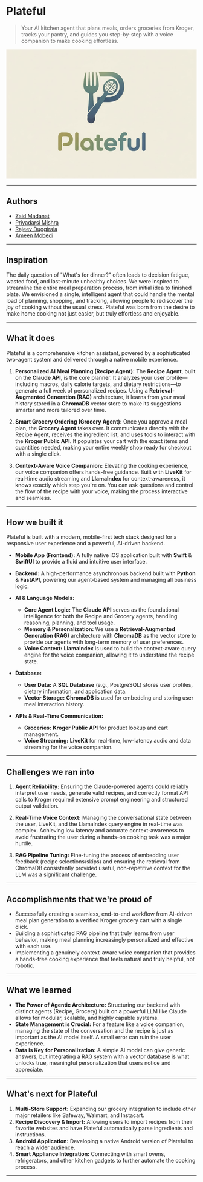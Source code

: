 # Plateful

> Your AI kitchen agent that plans meals, orders groceries from Kroger, tracks your pantry, and guides you step-by-step with a voice companion to make cooking effortless.

<img src="./logo.png" alt="Plateful App" width="600">

---

## Authors

* [Zaid Madanat][linkedin-url-1]
* [Priyadarsi Mishra][linkedin-url-2]
* [Rajeev Duggirala][linkedin-url-3]
* [Ameen Mobedi][linkedin-url-4]

---

## Inspiration

The daily question of "What's for dinner?" often leads to decision fatigue, wasted food, and last-minute unhealthy choices. We were inspired to streamline the entire meal preparation process, from initial idea to finished plate. We envisioned a single, intelligent agent that could handle the mental load of planning, shopping, and tracking, allowing people to rediscover the joy of cooking without the usual stress. Plateful was born from the desire to make home cooking not just easier, but truly effortless and enjoyable.

---

## What it does

Plateful is a comprehensive kitchen assistant, powered by a sophisticated two-agent system and delivered through a native mobile experience.

1.  **Personalized AI Meal Planning (Recipe Agent):** The **Recipe Agent**, built on the **Claude API**, is the core planner. It analyzes your user profile—including macros, daily calorie targets, and dietary restrictions—to generate a full week of personalized recipes. Using a **Retrieval-Augmented Generation (RAG)** architecture, it learns from your meal history stored in a **ChromaDB** vector store to make its suggestions smarter and more tailored over time.

2.  **Smart Grocery Ordering (Grocery Agent):** Once you approve a meal plan, the **Grocery Agent** takes over. It communicates directly with the Recipe Agent, receives the ingredient list, and uses tools to interact with the **Kroger Public API**. It populates your cart with the exact items and quantities needed, making your entire weekly shop ready for checkout with a single click.

3.  **Context-Aware Voice Companion:** Elevating the cooking experience, our voice companion offers hands-free guidance. Built with **LiveKit** for real-time audio streaming and **LlamaIndex** for context-awareness, it knows exactly which step you're on. You can ask questions and control the flow of the recipe with your voice, making the process interactive and seamless.

---

## How we built it

Plateful is built with a modern, mobile-first tech stack designed for a responsive user experience and a powerful, AI-driven backend.

* **Mobile App (Frontend):** A fully native iOS application built with **Swift** & **SwiftUI** to provide a fluid and intuitive user interface.

* **Backend:** A high-performance asynchronous backend built with **Python** & **FastAPI**, powering our agent-based system and managing all business logic.

* **AI & Language Models:**
    * **Core Agent Logic:** The **Claude API** serves as the foundational intelligence for both the Recipe and Grocery agents, handling reasoning, planning, and tool usage.
    * **Memory & Personalization:** We use a **Retrieval-Augmented Generation (RAG)** architecture with **ChromaDB** as the vector store to provide our agents with long-term memory of user preferences.
    * **Voice Context:** **LlamaIndex** is used to build the context-aware query engine for the voice companion, allowing it to understand the recipe state.

* **Database:**
    * **User Data:** A **SQL Database** (e.g., PostgreSQL) stores user profiles, dietary information, and application data.
    * **Vector Storage:** **ChromaDB** is used for embedding and storing user meal interaction history.

* **APIs & Real-Time Communication:**
    * **Groceries:** **Kroger Public API** for product lookup and cart management.
    * **Voice Streaming:** **LiveKit** for real-time, low-latency audio and data streaming for the voice companion.

---

## Challenges we ran into

1.  **Agent Reliability:** Ensuring the Claude-powered agents could reliably interpret user needs, generate valid recipes, and correctly format API calls to Kroger required extensive prompt engineering and structured output validation.

2.  **Real-Time Voice Context:** Managing the conversational state between the user, LiveKit, and the LlamaIndex query engine in real-time was complex. Achieving low latency and accurate context-awareness to avoid frustrating the user during a hands-on cooking task was a major hurdle.

3.  **RAG Pipeline Tuning:** Fine-tuning the process of embedding user feedback (recipe selections/skips) and ensuring the retrieval from ChromaDB consistently provided useful, non-repetitive context for the LLM was a significant challenge.

---

## Accomplishments that we're proud of

* Successfully creating a seamless, end-to-end workflow from AI-driven meal plan generation to a verified Kroger grocery cart with a single click.
* Building a sophisticated RAG pipeline that truly learns from user behavior, making meal planning increasingly personalized and effective with each use.
* Implementing a genuinely context-aware voice companion that provides a hands-free cooking experience that feels natural and truly helpful, not robotic.

---

## What we learned

* **The Power of Agentic Architecture:** Structuring our backend with distinct agents (Recipe, Grocery) built on a powerful LLM like Claude allows for modular, scalable, and highly capable systems.
* **State Management is Crucial:** For a feature like a voice companion, managing the state of the conversation and the recipe is just as important as the AI model itself. A small error can ruin the user experience.
* **Data is Key for Personalization:** A simple AI model can give generic answers, but integrating a RAG system with a vector database is what unlocks true, meaningful personalization that users notice and appreciate.

---

## What's next for Plateful

1.  **Multi-Store Support:** Expanding our grocery integration to include other major retailers like Safeway, Walmart, and Instacart.
2.  **Recipe Discovery & Import:** Allowing users to import recipes from their favorite websites and have Plateful automatically parse ingredients and instructions.
3.  **Android Application:** Developing a native Android version of Plateful to reach a wider audience.
4.  **Smart Appliance Integration:** Connecting with smart ovens, refrigerators, and other kitchen gadgets to further automate the cooking process.

---

[linkedin-url-1]: https://www.linkedin.com/in/zaid-madanat-8257001b3/
[linkedin-url-2]: https://www.linkedin.com/in/priyadarsi-mishra/
[linkedin-url-3]: https://www.linkedin.com/in/rajeev-duggirala-7307992b6/
[linkedin-url-4]: https://www.linkedin.com/in/aminmobedi/

